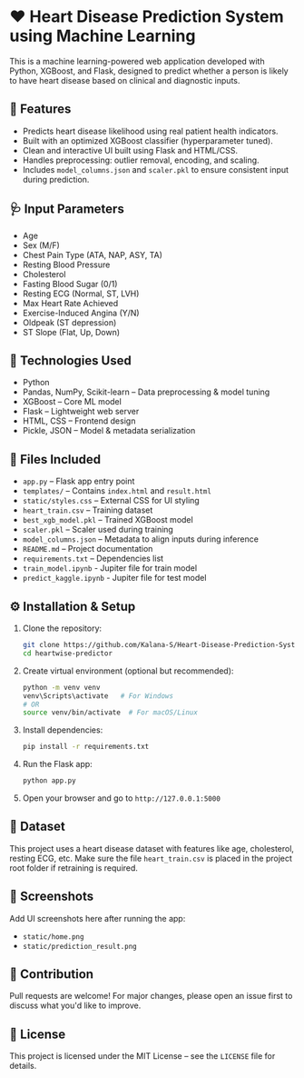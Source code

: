 # ❤️ Heart Disease Prediction System using Machine Learning

This is a machine learning-powered web application developed with Python, XGBoost, and Flask, designed to predict whether a person is likely to have heart disease based on clinical and diagnostic inputs.

## 🚀 Features
- Predicts heart disease likelihood using real patient health indicators.
- Built with an optimized XGBoost classifier (hyperparameter tuned).
- Clean and interactive UI built using Flask and HTML/CSS.
- Handles preprocessing: outlier removal, encoding, and scaling.
- Includes `model_columns.json` and `scaler.pkl` to ensure consistent input during prediction.

## 🩺 Input Parameters
- Age
- Sex (M/F)
- Chest Pain Type (ATA, NAP, ASY, TA)
- Resting Blood Pressure
- Cholesterol
- Fasting Blood Sugar (0/1)
- Resting ECG (Normal, ST, LVH)
- Max Heart Rate Achieved
- Exercise-Induced Angina (Y/N)
- Oldpeak (ST depression)
- ST Slope (Flat, Up, Down)

## 🧰 Technologies Used
- Python
- Pandas, NumPy, Scikit-learn – Data preprocessing & model tuning
- XGBoost – Core ML model
- Flask – Lightweight web server
- HTML, CSS – Frontend design
- Pickle, JSON – Model & metadata serialization

## 📁 Files Included
- `app.py` – Flask app entry point
- `templates/` – Contains `index.html` and `result.html`
- `static/styles.css` – External CSS for UI styling
- `heart_train.csv` – Training dataset
- `best_xgb_model.pkl` – Trained XGBoost model
- `scaler.pkl` – Scaler used during training
- `model_columns.json` – Metadata to align inputs during inference
- `README.md` – Project documentation
- `requirements.txt` – Dependencies list
- `train_model.ipynb` - Jupiter file for train model
- `predict_kaggle.ipynb` - Jupiter file for test model

## ⚙️ Installation & Setup
1. Clone the repository:
   ```bash
   git clone https://github.com/Kalana-S/Heart-Disease-Prediction-System-using-Machine-Learning.git
   cd heartwise-predictor
   ```
2. Create virtual environment (optional but recommended):
   ```bash
   python -m venv venv
   venv\Scripts\activate   # For Windows
   # OR
   source venv/bin/activate  # For macOS/Linux
   ```
3. Install dependencies:
   ```bash
   pip install -r requirements.txt
   ```
4. Run the Flask app:
   ```bash
   python app.py
   ```
5. Open your browser and go to `http://127.0.0.1:5000`

## 📂 Dataset
This project uses a heart disease dataset with features like age, cholesterol, resting ECG, etc. Make sure the file `heart_train.csv` is placed in the project root folder if retraining is required.

## 📸 Screenshots
Add UI screenshots here after running the app:
- `static/home.png`
- `static/prediction_result.png`

## 🤝 Contribution
Pull requests are welcome! For major changes, please open an issue first to discuss what you'd like to improve.

## 📜 License
This project is licensed under the MIT License – see the `LICENSE` file for details.
